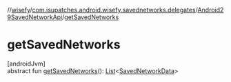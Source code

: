 //[wisefy](../../../index.md)/[com.isupatches.android.wisefy.savednetworks.delegates](../index.md)/[Android29SavedNetworkApi](index.md)/[getSavedNetworks](get-saved-networks.md)

# getSavedNetworks

[androidJvm]\
abstract fun [getSavedNetworks](get-saved-networks.md)(): [List](https://kotlinlang.org/api/latest/jvm/stdlib/kotlin.collections/-list/index.html)<[SavedNetworkData](../../com.isupatches.android.wisefy.savednetworks.entities/-saved-network-data/index.md)>
